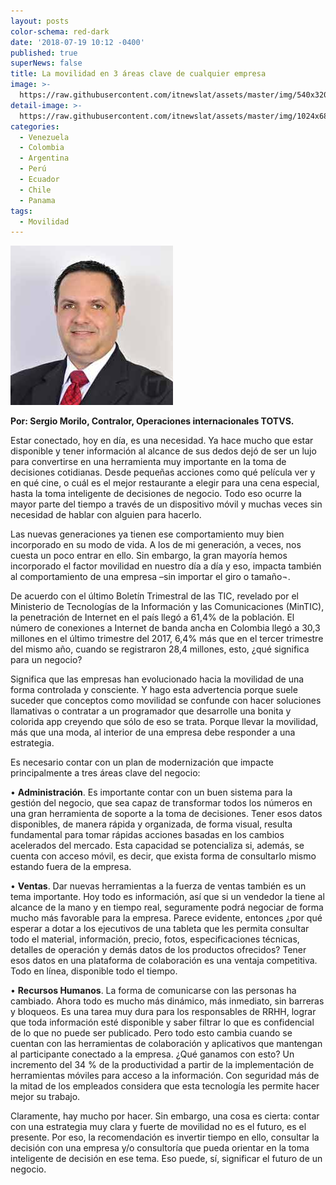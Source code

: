 ```yaml
---
layout: posts
color-schema: red-dark
date: '2018-07-19 10:12 -0400'
published: true
superNews: false
title: La movilidad en 3 áreas clave de cualquier empresa
image: >-
  https://raw.githubusercontent.com/itnewslat/assets/master/img/540x320/Movilidad-p.jpg
detail-image: >-
  https://raw.githubusercontent.com/itnewslat/assets/master/img/1024x680/Movilidad-g.jpg
categories:
  - Venezuela
  - Colombia
  - Argentina
  - Perú
  - Ecuador
  - Chile
  - Panama
tags:
  - Movilidad
---
```

![](https://raw.githubusercontent.com/itnewslat/assets/master/img/300x300/Sergio-Morilo.jpg)

**Por: Sergio Morilo, Contralor, Operaciones internacionales TOTVS.**

Estar conectado, hoy en día, es una necesidad. Ya hace mucho que estar disponible y tener información al alcance de sus dedos dejó de ser un lujo para convertirse en una herramienta muy importante en la toma de decisiones cotidianas. Desde pequeñas acciones como qué película ver y en qué cine, o cuál es el mejor restaurante a elegir para una cena especial, hasta la toma inteligente de decisiones de negocio. Todo eso ocurre la mayor parte del tiempo a través de un dispositivo móvil y muchas veces sin necesidad de hablar con alguien para hacerlo. 

Las nuevas generaciones ya tienen ese comportamiento muy bien incorporado en su modo de vida. A los de mi generación, a veces, nos cuesta un poco entrar en ello. Sin embargo, la gran mayoría hemos incorporado el factor movilidad en nuestro día a día y eso, impacta también al comportamiento de una empresa –sin importar el giro  o tamaño¬. 

De acuerdo con el último Boletín Trimestral de las TIC, revelado por el Ministerio de Tecnologías de la Información y las Comunicaciones (MinTIC), la penetración de Internet en el país llegó a 61,4% de la población. El número de conexiones a Internet de banda ancha en Colombia llegó a 30,3 millones en el último trimestre del 2017, 6,4% más que en el tercer trimestre del mismo año, cuando se registraron 28,4 millones, esto, ¿qué significa para un negocio?

Significa que las empresas han evolucionado hacia la movilidad de una forma controlada y consciente. Y hago esta advertencia porque suele suceder que conceptos como movilidad se confunde con hacer soluciones llamativas o contratar a un programador que desarrolle una bonita y colorida app creyendo que sólo de eso se trata. Porque llevar la movilidad, más que una moda, al interior de una empresa debe responder a una estrategia.

Es necesario contar con un plan de modernización que impacte principalmente a tres áreas clave del negocio: 

•         **Administración**. Es importante contar con un buen sistema para la gestión del negocio, que sea capaz de transformar todos los números en una gran herramienta de soporte a la toma de decisiones. Tener esos datos disponibles, de manera rápida y organizada, de forma visual, resulta fundamental para tomar rápidas acciones basadas en los cambios acelerados del mercado. Esta capacidad se potencializa si, además, se cuenta con acceso móvil, es decir, que exista forma de consultarlo mismo estando fuera de la empresa.

•         **Ventas**. Dar nuevas herramientas a la fuerza de ventas también es un tema importante. Hoy todo es información, así que si un vendedor la tiene al alcance de la mano y en tiempo real, seguramente podrá negociar de forma mucho más favorable para la empresa. Parece evidente, entonces ¿por qué esperar a dotar a los ejecutivos de una tableta que les permita consultar todo el material, información, precio, fotos, especificaciones técnicas, detalles de operación y demás datos de los productos ofrecidos? Tener esos datos en una plataforma de colaboración es una ventaja competitiva. Todo en línea, disponible todo el tiempo. 

•         **Recursos Humanos**. La forma de comunicarse con las personas ha cambiado. Ahora todo es mucho más dinámico, más inmediato, sin barreras y bloqueos. Es una tarea muy dura para los responsables de RRHH, lograr que toda información esté disponible y saber filtrar lo que es confidencial de lo que no puede ser publicado. Pero todo esto cambia cuando se cuentan con las herramientas de colaboración y aplicativos que mantengan al participante conectado a la empresa. ¿Qué ganamos con esto? Un incremento del 34 % de la productividad a partir de la implementación de herramientas móviles para acceso a la información. Con seguridad más de la mitad de los empleados considera que esta tecnología les permite hacer mejor su trabajo.

Claramente, hay mucho por hacer. Sin embargo, una cosa es cierta: contar con una estrategia muy clara y fuerte de movilidad no es el futuro, es el presente. Por eso, la recomendación es invertir tiempo en ello, consultar la decisión con una empresa y/o consultoría que pueda orientar en la toma inteligente de decisión en ese tema. Eso puede, sí, significar el futuro de un negocio.
